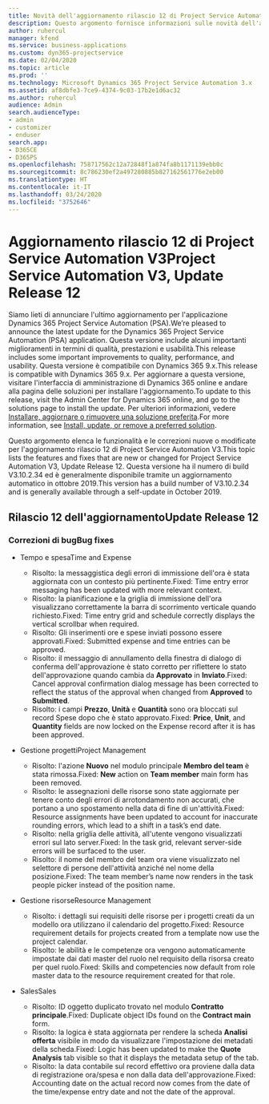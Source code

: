 ```yaml
---
title: Novità dell'aggiornamento rilascio 12 di Project Service Automation V3
description: Questo argomento fornisce informazioni sulle novità dell'aggiornamento rilascio 12 di Project Service Automation V3.
author: ruhercul
manager: kfend
ms.service: business-applications
ms.custom: dyn365-projectservice
ms.date: 02/04/2020
ms.topic: article
ms.prod: ''
ms.technology: Microsoft Dynamics 365 Project Service Automation 3.x
ms.assetid: af8dbfe3-7ce9-4374-9c03-17b2e1d6ac32
ms.author: ruhercul
audience: Admin
search.audienceType:
- admin
- customizer
- enduser
search.app:
- D365CE
- D365PS
ms.openlocfilehash: 758717562c12a72848f1a874fa8b1171139ebb0c
ms.sourcegitcommit: 8c786230ef2a497280885b827162561776e2eb00
ms.translationtype: HT
ms.contentlocale: it-IT
ms.lasthandoff: 03/24/2020
ms.locfileid: "3752646"
---
```

# <a name="project-service-automation-v3-update-release-12"></a><span data-ttu-id="54a3d-103">Aggiornamento rilascio 12 di Project Service Automation V3</span><span class="sxs-lookup"><span data-stu-id="54a3d-103">Project Service Automation V3, Update Release 12</span></span>
<span data-ttu-id="54a3d-104">Siamo lieti di annunciare l'ultimo aggiornamento per l'applicazione Dynamics 365 Project Service Automation (PSA).</span><span class="sxs-lookup"><span data-stu-id="54a3d-104">We’re pleased to announce the latest update for the Dynamics 365 Project Service Automation (PSA) application.</span></span> <span data-ttu-id="54a3d-105">Questa versione include alcuni importanti miglioramenti in termini di qualità, prestazioni e usabilità.</span><span class="sxs-lookup"><span data-stu-id="54a3d-105">This release includes some important improvements to quality, performance, and usability.</span></span> <span data-ttu-id="54a3d-106">Questa versione è compatibile con Dynamics 365 9.x.</span><span class="sxs-lookup"><span data-stu-id="54a3d-106">This release is compatible with Dynamics 365 9.x.</span></span> <span data-ttu-id="54a3d-107">Per aggiornare a questa versione, visitare l'interfaccia di amministrazione di Dynamics 365 online e andare alla pagina delle soluzioni per installare l'aggiornamento.</span><span class="sxs-lookup"><span data-stu-id="54a3d-107">To update to this release, visit the Admin Center for Dynamics 365 online, and go to the solutions page to install the update.</span></span> <span data-ttu-id="54a3d-108">Per ulteriori informazioni, vedere [Installare, aggiornare o rimuovere una soluzione preferita](https://docs.microsoft.com/power-platform/admin/install-remove-preferred-solution).</span><span class="sxs-lookup"><span data-stu-id="54a3d-108">For more information, see [Install, update, or remove a preferred solution](https://docs.microsoft.com/power-platform/admin/install-remove-preferred-solution).</span></span>

<span data-ttu-id="54a3d-109">Questo argomento elenca le funzionalità e le correzioni nuove o modificate per l'aggiornamento rilascio 12 di Project Service Automation V3.</span><span class="sxs-lookup"><span data-stu-id="54a3d-109">This topic lists the features and fixes that are new or changed for Project Service Automation V3, Update Release 12.</span></span> <span data-ttu-id="54a3d-110">Questa versione ha il numero di build V3.10.2.34 ed è generalmente disponibile tramite un aggiornamento automatico in ottobre 2019.</span><span class="sxs-lookup"><span data-stu-id="54a3d-110">This version has a build number of V3.10.2.34 and is generally available through a self-update in October 2019.</span></span>

## <a name="update-release-12"></a><span data-ttu-id="54a3d-111">Rilascio 12 dell'aggiornamento</span><span class="sxs-lookup"><span data-stu-id="54a3d-111">Update Release 12</span></span>

### <a name="bug-fixes"></a><span data-ttu-id="54a3d-112">Correzioni di bug</span><span class="sxs-lookup"><span data-stu-id="54a3d-112">Bug fixes</span></span>

- <span data-ttu-id="54a3d-113">Tempo e spesa</span><span class="sxs-lookup"><span data-stu-id="54a3d-113">Time and Expense</span></span>

    - <span data-ttu-id="54a3d-114">Risolto: la messaggistica degli errori di immissione dell'ora è stata aggiornata con un contesto più pertinente.</span><span class="sxs-lookup"><span data-stu-id="54a3d-114">Fixed: Time entry error messaging has been updated with more relevant context.</span></span>
    - <span data-ttu-id="54a3d-115">Risolto: la pianificazione e la griglia di immissione dell'ora visualizzano correttamente la barra di scorrimento verticale quando richiesto.</span><span class="sxs-lookup"><span data-stu-id="54a3d-115">Fixed: Time entry grid and schedule correctly displays the vertical scrollbar when required.</span></span>
    - <span data-ttu-id="54a3d-116">Risolto: Gli inserimenti ore e spese inviati possono essere approvati.</span><span class="sxs-lookup"><span data-stu-id="54a3d-116">Fixed: Submitted expense and time entries can be approved.</span></span>
    - <span data-ttu-id="54a3d-117">Risolto: il messaggio di annullamento della finestra di dialogo di conferma dell'approvazione è stato corretto per riflettere lo stato dell'approvazione quando cambia da **Approvato** in **Inviato**.</span><span class="sxs-lookup"><span data-stu-id="54a3d-117">Fixed: Cancel approval confirmation dialog message has been corrected to reflect the status of the approval when changed from **Approved** to **Submitted**.</span></span>
    - <span data-ttu-id="54a3d-118">Risolto: i campi **Prezzo**, **Unità** e **Quantità** sono ora bloccati sul record Spese dopo che è stato approvato.</span><span class="sxs-lookup"><span data-stu-id="54a3d-118">Fixed: **Price**, **Unit**, and **Quantity** fields are now locked on the Expense record after it is has been approved.</span></span>

- <span data-ttu-id="54a3d-119">Gestione progetti</span><span class="sxs-lookup"><span data-stu-id="54a3d-119">Project Management</span></span>

    - <span data-ttu-id="54a3d-120">Risolto: l'azione **Nuovo** nel modulo principale **Membro del team** è stata rimossa.</span><span class="sxs-lookup"><span data-stu-id="54a3d-120">Fixed: **New** action on **Team member** main form has been removed.</span></span>
    - <span data-ttu-id="54a3d-121">Risolto: le assegnazioni delle risorse sono state aggiornate per tenere conto degli errori di arrotondamento non accurati, che portano a uno spostamento nella data di fine di un'attività.</span><span class="sxs-lookup"><span data-stu-id="54a3d-121">Fixed: Resource assignments have been updated to account for inaccurate rounding errors, which lead to a shift in a task’s end date.</span></span>
    - <span data-ttu-id="54a3d-122">Risolto: nella griglia delle attività, all'utente vengono visualizzati errori sul lato server.</span><span class="sxs-lookup"><span data-stu-id="54a3d-122">Fixed: In the task grid, relevant server-side errors will be surfaced to the user.</span></span>
    - <span data-ttu-id="54a3d-123">Risolto: il nome del membro del team ora viene visualizzato nel selettore di persone dell'attività anziché nel nome della posizione.</span><span class="sxs-lookup"><span data-stu-id="54a3d-123">Fixed: The team member’s name now renders in the task people picker instead of the position name.</span></span>

- <span data-ttu-id="54a3d-124">Gestione risorse</span><span class="sxs-lookup"><span data-stu-id="54a3d-124">Resource Management</span></span>

    - <span data-ttu-id="54a3d-125">Risolto: i dettagli sui requisiti delle risorse per i progetti creati da un modello ora utilizzano il calendario del progetto.</span><span class="sxs-lookup"><span data-stu-id="54a3d-125">Fixed: Resource requirement details for projects created from a template now use the project calendar.</span></span>
    - <span data-ttu-id="54a3d-126">Risolto: le abilità e le competenze ora vengono automaticamente impostate dai dati master del ruolo nel requisito della risorsa creato per quel ruolo.</span><span class="sxs-lookup"><span data-stu-id="54a3d-126">Fixed: Skills and competencies now default from role master data to the resource requirement created for that role.</span></span>

- <span data-ttu-id="54a3d-127">Sales</span><span class="sxs-lookup"><span data-stu-id="54a3d-127">Sales</span></span>

    - <span data-ttu-id="54a3d-128">Risolto: ID oggetto duplicato trovato nel modulo **Contratto principale**.</span><span class="sxs-lookup"><span data-stu-id="54a3d-128">Fixed: Duplicate object IDs found on the **Contract main** form.</span></span>
    - <span data-ttu-id="54a3d-129">Risolto: la logica è stata aggiornata per rendere la scheda **Analisi offerta** visibile in modo da visualizzare l'impostazione dei metadati della scheda.</span><span class="sxs-lookup"><span data-stu-id="54a3d-129">Fixed: Logic has been updated to make the **Quote Analysis** tab visible so that it displays the metadata setup of the tab.</span></span>
    - <span data-ttu-id="54a3d-130">Risolto: la data contabile sul record effettivo ora proviene dalla data di registrazione ora/spesa e non dalla data dell'approvazione.</span><span class="sxs-lookup"><span data-stu-id="54a3d-130">Fixed: Accounting date on the actual record now comes from the date of the time/expense entry date and not the date of the approval.</span></span>
